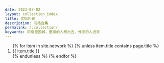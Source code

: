 ```yaml
---
date: 2023-07-02
layout: collection_index
title: 文档列表
description: 网络合集
permalink: /:collection/
keywords: 网络是围城，里面的人想出去，外面的人进来
---
```




<ol class="list-group list-group-numbered list-group-flush">
    {% for item in site.network %}
    {% unless item.title contains page.title %}
    <li class="list-group-item lh-lg">
        <a class="link-offset-2 link-offset-3-hover link-underline link-underline-opacity-0 link-underline-opacity-75-hover fs-5 text-reset" href="{{ item.url }}">{{ item.title }}</a>
    </li>
    {% endunless %}
    {% endfor %}
</ol>